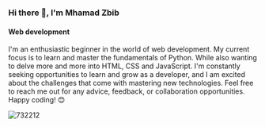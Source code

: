 ### Hi there 👋, I'm Mhamad Zbib
#### Web development 
I'm an enthusiastic beginner in the world of web development. My current focus is to learn and master the fundamentals of Python. While also wanting to delve more and more into HTML, CSS and JavaScript. I'm constantly seeking opportunities to learn and grow as a developer, and I am excited about the challenges that come with mastering new technologies. Feel free to reach me out for any advice, feedback, or collaboration opportunities. Happy coding! 😊




![732212](https://github.com/Mhamad-Zbib/Mhamad-Zbib/assets/148546635/1dcffee5-e1f6-4af5-bf2f-a8899af6a3c8)




